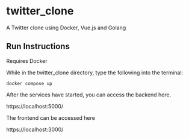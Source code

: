 # twitter_clone

A Twitter clone using Docker, Vue.js and Golang

## Run Instructions

Requires Docker

While in the twitter_clone directory, type the following into the terminal:

```
docker compose up
```

After the services have started, you can access the backend here.

https://localhost:5000/

The frontend can be accessed here

https://localhost:3000/
